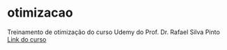 # otimizacao
Treinamento de otimização do curso Udemy do Prof. Dr. Rafael Silva Pinto
<a href="https://www.udemy.com/course/otimizacao-em-python/">Link do curso</a>
